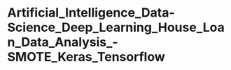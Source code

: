 # Artificial_Intelligence_Data-Science_Deep_Learning_House_Loan_Data_Analysis_-SMOTE_Keras_Tensorflow